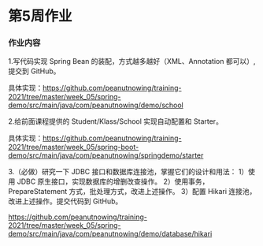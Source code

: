 # 第5周作业


### 作业内容

1.写代码实现 Spring Bean 的装配，方式越多越好（XML、Annotation 都可以）, 提交到 GitHub。

具体实现：https://github.com/peanutnowing/training-2021/tree/master/week_05/spring-demo/src/main/java/com/peanutnowing/demo/school

2.给前面课程提供的 Student/Klass/School 实现自动配置和 Starter。

具体实现：https://github.com/peanutnowing/training-2021/tree/master/week_05/spring-boot-demo/src/main/java/com/peanutnowing/springdemo/starter

3.（必做）研究一下 JDBC 接口和数据库连接池，掌握它们的设计和用法：
1）使用 JDBC 原生接口，实现数据库的增删改查操作。
2）使用事务，PrepareStatement 方式，批处理方式，改进上述操作。
3）配置 Hikari 连接池，改进上述操作。提交代码到 GitHub。

https://github.com/peanutnowing/training-2021/tree/master/week_05/spring-demo/src/main/java/com/peanutnowing/demo/database/hikari